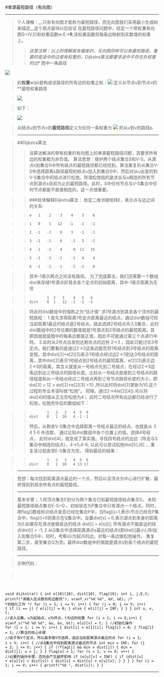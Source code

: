 #单源最短路径（有向图）
***
>个人理解：__只有有向图才能称为最短路径，而无向图我们采用最小生成树来描述__这个观点留待以后验证
>在最短路径问题中，给定一个带权重有向图G=(V,E)和权重函数w:E->**R**,该权重函数将每条边映射到实数值的权重上。
>>*这里注释：以上的理解是有偏差的，无向图同样可以有最短路径，重要的是途中的边是有权重的。Dijkstra算法要要求途中不存在负权重的边**
图中一条路径
>
<img src="http://chart.googleapis.com/chart?cht=tx&chl=p%20%3D%20%3Cv_0%2Cv_1%2Cv_2%2C...%2Cv_k%3E" style="border:none;" />

>的**权重**w(p)是构成该路径的所有边的权重之和：<img src="http://chart.googleapis.com/chart?cht=tx&chl=w(p)%20%3D%20%5Csum_%7Bi%3D1%7D%5E%20w%20w(v_%7Bi-1%7D%2Cv_i)" style="border:none;" />
>定义从节点u到节点v的**最短权重路径 

><img src="http://chart.googleapis.com/chart?cht=tx&chl=%5Cdelta%20(u%2Cv)" style="border:none;" /> 

>如下：

><img src="http://chart.googleapis.com/chart?cht=tx&chl=%5Cdelta%20(u%2Cv)%20%3D%20%5Cbegin%7Bcases%7D%20min%20%5C%7B%20w(p)%3Au-%3Ev%5C%7D%20%5Cmbox%7B%20if%20a%20path%20from%20%7Du%5Cmbox%7B%20to%20%7Dv%20%5C%5C%20%5Cinfty%20%20%5Cmbox%7B%20thoerwise%7D%5C%5C%20%5Cend%7Bcases%7D%0A" style="border:none;" />

>从结点u到节点v的**最短路径**定义为任何一条权重为 <img src="http://chart.googleapis.com/chart?cht=tx&chl=w(p)%20%3D%20%5Cdelta%20(u%2Cv)" style="border:none;" /> 的从u到v的路径p.
>***

>##Dijkstra算法
>>该算法解决的带有权重的有向图上的单源最短路径问题，其要求所有边的权重都为非负值。
>>算法思想：维护两个结点集合S和V-S。从源点s到集合S中所有结点的最短路径都已经找到。算法重复的从集合V-S中选择距离s路径最短的结点u加入到集合S中，然后对从u出发的到V-S集合中的结点进行松弛。所谓松弛指的是求出与u相连的所有节点到源点s目前为止的最短路径。此时，S中任何节点与V-S集合中任何节点都是不直接相连的，这一点很重要。

>>###具体解释Dijkstra算法：
>>给定二维邻接矩阵E，表示点与边之间的关系:

>>     e   1    2    3    4    5    6 

>>     1   0    1   12   -1   -1   -1

>>     2  -1   -1    9    3   -1   -1

>>     3  -1   -1    0    -1   5   -1

>>     4  -1   -1    4     0  13   15

>>     5  -1   -1   -1    -1   0    4

>>     6  -1   -1   -1    -1  -1    0 

>>其中-1表示两点之间没有路径。
>>为了完成算法，我们还需要一个数组dist来存储1号源点好其余各个定点的初始距离，其中-1表示距离为无穷

>>             1  2   3    4   5   6
>>     dist    0  1   12  -1  -1  -1

>>将此时dist数组中的值称之为“估计值”
>>求1号源点到其余各个顶点的最短路程：
>>1.首先求得距离1号定点距离最近的结点，通过dist数组可知当前距离1最近的结点是2号结点。就此选择2号结点并入S集合，此时dist数组中的2号位置的数值就是1号源点到2号结点的最短距离。其原因就就是图中的每条边都是正值，因此不可能通过第三个点进行中转。
>>2.此时从2号点出发到达剩余点的边有 2->3 ，因此只能讨论3号定点。我们要看的是通过2->3这条边能否将1号结点到3号结点的距离变短。其中dist[2]+e[2][3]表示1号结点经过边2->3到达3号结点的距离，其中dist[2]表示1号结点到2号结点的最短距离，e[2][3]表示边2->3的距离，其含义就是从一号结点先到二号结点，在经过2->3這条边到达三号结点的路径长度。比较从一号结点直接到三号结点的路径程度和从一号结点经过二号结点再到三号节点路径长度的大小，即 dst[3] = 12  > dst[2]+e[2][3]  =10 ,所以此时将dist[3]更新为10.这个过程的专业术语叫做“松弛”。
>>同理，通过2->4(e[2][4]).可以将dist[4]的值从正无穷松弛为4；
>>此时二号结点所有出边都已经进行了松弛，松弛完毕后的数组如下：

>>             1   2   3   4  5  6   
>>     dist    0   1  10   4 -1 -1
>>然后，从剩余V-S集合中选择距离一号结点最近的结点，也就是从 3  4  5  6 中选取， 通过比较dist数组中各个位置上的值，选择4号结点， 此时dist[4]，就变成了真实值。寻找四号结点的出边（除去与S集合中相连的结点），4->5,4-6;  以此可以尝试松弛dist[5],[6] ... 重复该过程直至E-S集合为空。
>>得到最后的结果：

>>             1   2   3   4  5  6   
>>     dist    0   1  10   4 13 17

>***

>思想：每次找到距离源点最近的一个点，然后以该顶点为中心进行扩散，最终得到到其余所有点的最短路径。
>***
>基本步骤；
>1.将顶点集合E划分为两个集合已知最短路径结点集合S， 未知最短路径结点集合E-S=Q 。初始状态为P集合中只有源点一个结点。同时，用flag[]数组标识结点是否已经在集合P中，当flag[i]=1,表示i节点已经在P集合中，flag[i]=0则表示在Q集合中。设置dist[s] = 0,表示源点到本身的距离为0.如果存在源点能够直达的结点 dist[i] = e[s][i]; 所有源点不能直达的结点dist[i] = -1;
>2.从Q集合中选择距离源点s最近的结点i(即dist[i]最小),将i加入到集合S中，同时，考察以i为起点的边，对每一条边做松弛操作。
>重复第二步，直至集合Q为空。最终dist数组中的值就是源点s到各个结点的最短路径。

>***
>示例代码：

><pre><code>
void dijkstra() {
	int e[10][10], dist[10], flag[10];
	int i, j,E,V;
	printf("请输入定点数目和边数目");
	scanf_s("%d %d", &V, &E);
	/*
	*初始化工作
	*/
	for (i = 1; i <= V; i++) {
		for (j = 0; j <= V; j++) {
			if (i == j) {
				e[i][j] = 0;
			}
			else {
				e[i][j] = INF;
			}
		}
	}
	int u, v, t;
	//读入边集，u为起始点，v为终点，t为边的权重
	for (i = 1; i <= E;i++) {
		scanf_s("%d %d %d", &u, &v, &t);
		e[u][v] = t;
	}
	//初始化操作
	for (i = 1; i <= V; i++) {
		dist[i] = e[1][i];
		flag[i] = 0;
	}
	flag[1] = 1;
	//算法的核心步骤
	//由于有V个定点，所以最多做V次选择，选出当前距离源点最近的点
	for (i = 1; i < V; i++) {
		//从Q集合中找到距离源点最近的节点
		int min = INF;
		for (j = 2; j <= V; j++) {
			if (!flag[j] && min > dist[j]) {
				min = dist[j];
				u = j;
			}
		}
		flag[u] = 1;
		for (v = 1; v <= E; v++) {
			 //必要的操作步骤，否则会产生越界影响
			if (e[u][v] < INF) {
				if (dist[u] + e[u][v] < dist[v]) {
					dist[v] = dist[u] + e[u][v];
				}
			}
		}
	}
	for (i = 1; i <= V; i++) {
		printf("%d ", dist[i]);
	}
}
</code></pre>
>***



